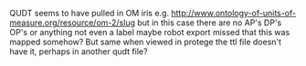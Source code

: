 QUDT seems to have pulled in OM iris e.g. http://www.ontology-of-units-of-measure.org/resource/om-2/slug but in this case there are no AP's DP's OP's or anything not even a label maybe robot export missed that this was mapped somehow? But same when viewed in protege the ttl file doesn't have it, perhaps in another qudt file?
